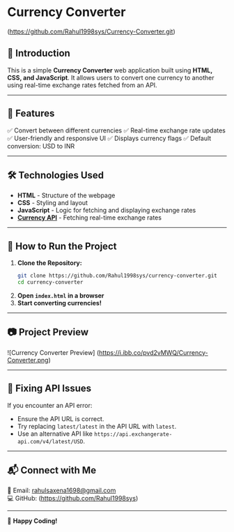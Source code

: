# Currency Converter

(https://github.com/Rahul1998sys/Currency-Converter.git)

## 📌 Introduction
This is a simple **Currency Converter** web application built using **HTML, CSS, and JavaScript**. It allows users to convert one currency to another using real-time exchange rates fetched from an API.

---

## 🎯 Features
✅ Convert between different currencies
✅ Real-time exchange rate updates
✅ User-friendly and responsive UI
✅ Displays currency flags
✅ Default conversion: USD to INR

---

## 🛠️ Technologies Used
- **HTML** - Structure of the webpage
- **CSS** - Styling and layout
- **JavaScript** - Logic for fetching and displaying exchange rates
- **[Currency API](https://www.exchangerate-api.com/)** - Fetching real-time exchange rates

---

## 🚀 How to Run the Project
1. **Clone the Repository:**
   ```bash
   git clone https://github.com/Rahul1998sys/currency-converter.git
   cd currency-converter
   ```
2. **Open `index.html` in a browser**
3. **Start converting currencies!**

---

## 📷 Project Preview
![Currency Converter Preview] (https://i.ibb.co/pvd2vMWQ/Currency-Converter.png)

---

## 🔧 Fixing API Issues
If you encounter an API error:
- Ensure the API URL is correct.
- Try replacing `latest/latest` in the API URL with `latest`.
- Use an alternative API like `https://api.exchangerate-api.com/v4/latest/USD`.

---

## 📬 Connect with Me
📧 Email: rahulsaxena1698@gmail.com  
💻 GitHub: (https://github.com/Rahul1998sys)  

---

🎉 **Happy Coding!**

